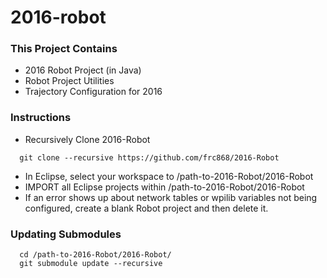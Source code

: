 # 2016-robot

### This Project Contains
- 2016 Robot Project (in Java)
- Robot Project Utilities
- Trajectory Configuration for 2016

### Instructions
- Recursively Clone 2016-Robot
```{r, engine='bash', count_lines}
  git clone --recursive https://github.com/frc868/2016-Robot
```

- In Eclipse, select your workspace to /path-to-2016-Robot/2016-Robot
- IMPORT all Eclipse projects within /path-to-2016-Robot/2016-Robot
- If an error shows up about network tables or wpilib variables not being configured, create a blank Robot project and then delete it.

### Updating Submodules 
```{r, engine='bash', count_lines}
  cd /path-to-2016-Robot/2016-Robot/
  git submodule update --recursive
```
